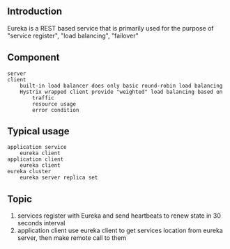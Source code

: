 ## Introduction
Eureka is a REST based service that is primarily used for the purpose of 
"service register", "load balancing", "failover"  

## Component
```
server
client
    built-in load balancer does only basic round-robin load balancing
    Hystrix wrapped client provide "weighted" load balancing based on 
        traffic
        resource usage
        error condition
```
## Typical usage
```
application service
    eureka client
application client
    eureka client
eureka cluster
    eureka server replica set
```
## Topic
1. services register with Eureka and send heartbeats to renew state in 30 seconds interval    
2. application client use eureka client to get services location from eureka server, then make remote call to them

